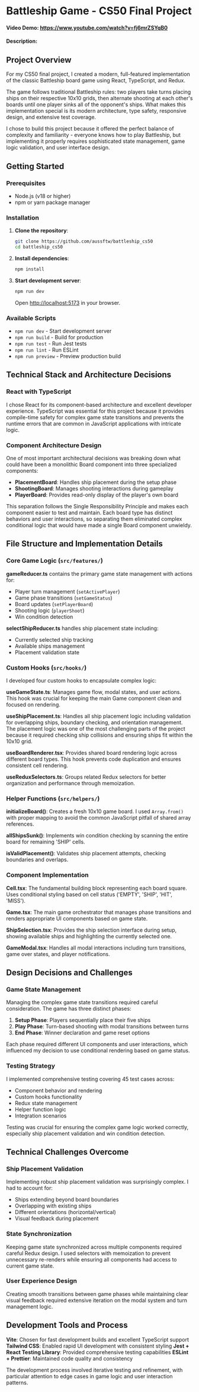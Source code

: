# Battleship Game - CS50 Final Project

#### Video Demo: https://www.youtube.com/watch?v=fj6mrZSYqB0

#### Description:

## Project Overview

For my CS50 final project, I created a modern, full-featured implementation of the classic Battleship board game using React, TypeScript, and Redux.

The game follows traditional Battleship rules: two players take turns placing ships on their respective 10x10 grids, then alternate shooting at each other's boards until one player sinks all of the opponent's ships. What makes this implementation special is its modern architecture, type safety, responsive design, and extensive test coverage.

I chose to build this project because it offered the perfect balance of complexity and familiarity - everyone knows how to play Battleship, but implementing it properly requires sophisticated state management, game logic validation, and user interface design.

## Getting Started

### Prerequisites
- Node.js (v18 or higher)
- npm or yarn package manager

### Installation

1. **Clone the repository**:
   ```bash
   git clone https://github.com/aussftw/battleship_cs50
   cd battleship_cs50
   ```

2. **Install dependencies**:
   ```bash
   npm install
   ```

3. **Start development server**:
   ```bash
   npm run dev
   ```
   Open [http://localhost:5173](http://localhost:5173) in your browser.

### Available Scripts
- `npm run dev` - Start development server
- `npm run build` - Build for production
- `npm run test` - Run Jest tests
- `npm run lint` - Run ESLint
- `npm run preview` - Preview production build

## Technical Stack and Architecture Decisions

### React with TypeScript

I chose React for its component-based architecture and excellent developer experience. TypeScript was essential for this project because it provides compile-time safety for complex game state transitions and prevents the runtime errors that are common in JavaScript applications with intricate logic.

### Component Architecture Design

One of most important architectural decisions was breaking down what could have been a monolithic Board component into three specialized components:

- **PlacementBoard**: Handles ship placement during the setup phase
- **ShootingBoard**: Manages shooting interactions during gameplay
- **PlayerBoard**: Provides read-only display of the player's own board

This separation follows the Single Responsibility Principle and makes each component easier to test and maintain. Each board type has distinct behaviors and user interactions, so separating them eliminated complex conditional logic that would have made a single Board component unwieldy.

## File Structure and Implementation Details

### Core Game Logic (`src/features/`)

**gameReducer.ts** contains the primary game state management with actions for:

- Player turn management (`setActivePlayer`)
- Game phase transitions (`setGameStatus`)
- Board updates (`setPlayerBoard`)
- Shooting logic (`playerShoot`)
- Win condition detection

**selectShipReducer.ts** handles ship placement state including:

- Currently selected ship tracking
- Available ships management
- Placement validation state

### Custom Hooks (`src/hooks/`)

I developed four custom hooks to encapsulate complex logic:

**useGameState.ts**: Manages game flow, modal states, and user actions. This hook was crucial for keeping the main Game component clean and focused on rendering.

**useShipPlacement.ts**: Handles all ship placement logic including validation for overlapping ships, boundary checking, and orientation management. The placement logic was one of the most challenging parts of the project because it required checking ship collisions and ensuring ships fit within the 10x10 grid.

**useBoardRenderer.tsx**: Provides shared board rendering logic across different board types. This hook prevents code duplication and ensures consistent cell rendering.

**useReduxSelectors.ts**: Groups related Redux selectors for better organization and performance through memoization.

### Helper Functions (`src/helpers/`)

**initializeBoard()**: Creates a fresh 10x10 game board. I used `Array.from()` with proper mapping to avoid the common JavaScript pitfall of shared array references.

**allShipsSunk()**: Implements win condition checking by scanning the entire board for remaining 'SHIP' cells.

**isValidPlacement()**: Validates ship placement attempts, checking boundaries and overlaps.

### Component Implementation

**Cell.tsx**: The fundamental building block representing each board square. Uses conditional styling based on cell status ('EMPTY', 'SHIP', 'HIT', 'MISS').

**Game.tsx**: The main game orchestrator that manages phase transitions and renders appropriate UI components based on game state.

**ShipSelection.tsx**: Provides the ship selection interface during setup, showing available ships and highlighting the currently selected one.

**GameModal.tsx**: Handles all modal interactions including turn transitions, game over states, and player notifications.

## Design Decisions and Challenges

### Game State Management

Managing the complex game state transitions required careful consideration. The game has three distinct phases:

1. **Setup Phase**: Players sequentially place their five ships
2. **Play Phase**: Turn-based shooting with modal transitions between turns
3. **End Phase**: Winner declaration and game reset options

Each phase required different UI components and user interactions, which influenced my decision to use conditional rendering based on game status.

### Testing Strategy

I implemented comprehensive testing covering 45 test cases across:

- Component behavior and rendering
- Custom hooks functionality
- Redux state management
- Helper function logic
- Integration scenarios

Testing was crucial for ensuring the complex game logic worked correctly, especially ship placement validation and win condition detection.

## Technical Challenges Overcome

### Ship Placement Validation

Implementing robust ship placement validation was surprisingly complex. I had to account for:

- Ships extending beyond board boundaries
- Overlapping with existing ships
- Different orientations (horizontal/vertical)
- Visual feedback during placement

### State Synchronization

Keeping game state synchronized across multiple components required careful Redux design. I used selectors with memoization to prevent unnecessary re-renders while ensuring all components had access to current game state.

### User Experience Design

Creating smooth transitions between game phases while maintaining clear visual feedback required extensive iteration on the modal system and turn management logic.

## Development Tools and Process

**Vite**: Chosen for fast development builds and excellent TypeScript support
**Tailwind CSS**: Enabled rapid UI development with consistent styling
**Jest + React Testing Library**: Provided comprehensive testing capabilities
**ESLint + Prettier**: Maintained code quality and consistency

The development process involved iterative testing and refinement, with particular attention to edge cases in game logic and user interaction patterns.
